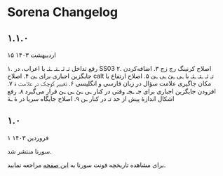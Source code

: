 # Sorena Changelog

## ۱.۱.۰
۱۵ اردبیهشت ۱۴۰۳

۱. رفع تداخل تـ ثـ ـتـ ـثـ با اعراب، در SS03
۲. اصلاح کرنینگ رج زج
۳. اضافه‌کردن جایگزین اجباری برای ـێ
۴. اصلاح calt تـ ثـ ـتـ ـثـ با ـی ـئ ـی ـێ
۵. اصلاح ارتفاع یا مکان جاگیری علامت سؤال در زبان فارسی و انگلیسی
۶. تغییر کوچک در علامت ۀ
۷. افزودن جایگزین اجباری برای جـ ـجـ وقتی در کنار ـی ـئ ـی ـێ قرار می‌گیرد
۸. رفع اشکال اندازۀ پیش از حد تـ در کنار ـن
۹. اصلاح جایگاه سریا در هٔ ـهٔ


## ۱.۰
۱ فروردین ۱۴۰۳

سورنا منتشر شد.


برای مشاهده تاریخچه فونت سورنا به [این صفحه](https://github.com/MDarvishi5124/Sorena/CHANGELOG.md) مراجعه نمایید.
